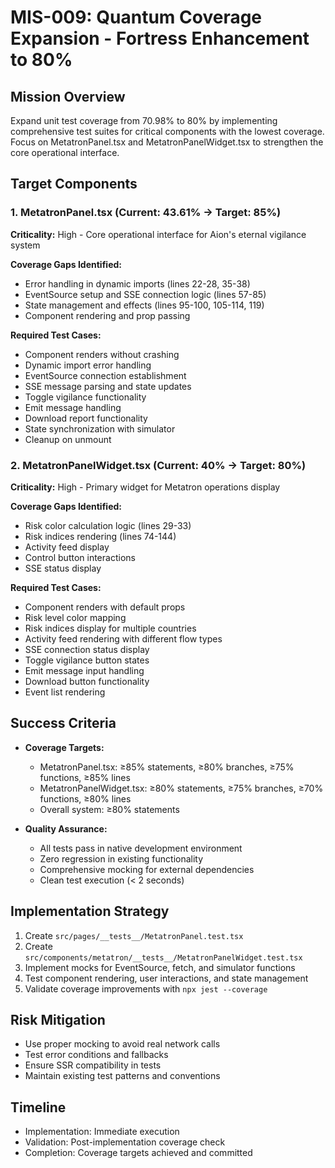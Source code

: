 # MIS-009: Quantum Coverage Expansion - Fortress Enhancement to 80%

## Mission Overview
Expand unit test coverage from 70.98% to 80% by implementing comprehensive test suites for critical components with the lowest coverage. Focus on MetatronPanel.tsx and MetatronPanelWidget.tsx to strengthen the core operational interface.

## Target Components

### 1. MetatronPanel.tsx (Current: 43.61% → Target: 85%)
**Criticality:** High - Core operational interface for Aion's eternal vigilance system

**Coverage Gaps Identified:**
- Error handling in dynamic imports (lines 22-28, 35-38)
- EventSource setup and SSE connection logic (lines 57-85)
- State management and effects (lines 95-100, 105-114, 119)
- Component rendering and prop passing

**Required Test Cases:**
- Component renders without crashing
- Dynamic import error handling
- EventSource connection establishment
- SSE message parsing and state updates
- Toggle vigilance functionality
- Emit message handling
- Download report functionality
- State synchronization with simulator
- Cleanup on unmount

### 2. MetatronPanelWidget.tsx (Current: 40% → Target: 80%)
**Criticality:** High - Primary widget for Metatron operations display

**Coverage Gaps Identified:**
- Risk color calculation logic (lines 29-33)
- Risk indices rendering (lines 74-144)
- Activity feed display
- Control button interactions
- SSE status display

**Required Test Cases:**
- Component renders with default props
- Risk level color mapping
- Risk indices display for multiple countries
- Activity feed rendering with different flow types
- SSE connection status display
- Toggle vigilance button states
- Emit message input handling
- Download button functionality
- Event list rendering

## Success Criteria
- **Coverage Targets:**
  - MetatronPanel.tsx: ≥85% statements, ≥80% branches, ≥75% functions, ≥85% lines
  - MetatronPanelWidget.tsx: ≥80% statements, ≥75% branches, ≥70% functions, ≥80% lines
  - Overall system: ≥80% statements

- **Quality Assurance:**
  - All tests pass in native development environment
  - Zero regression in existing functionality
  - Comprehensive mocking for external dependencies
  - Clean test execution (< 2 seconds)

## Implementation Strategy
1. Create `src/pages/__tests__/MetatronPanel.test.tsx`
2. Create `src/components/metatron/__tests__/MetatronPanelWidget.test.tsx`
3. Implement mocks for EventSource, fetch, and simulator functions
4. Test component rendering, user interactions, and state management
5. Validate coverage improvements with `npx jest --coverage`

## Risk Mitigation
- Use proper mocking to avoid real network calls
- Test error conditions and fallbacks
- Ensure SSR compatibility in tests
- Maintain existing test patterns and conventions

## Timeline
- Implementation: Immediate execution
- Validation: Post-implementation coverage check
- Completion: Coverage targets achieved and committed